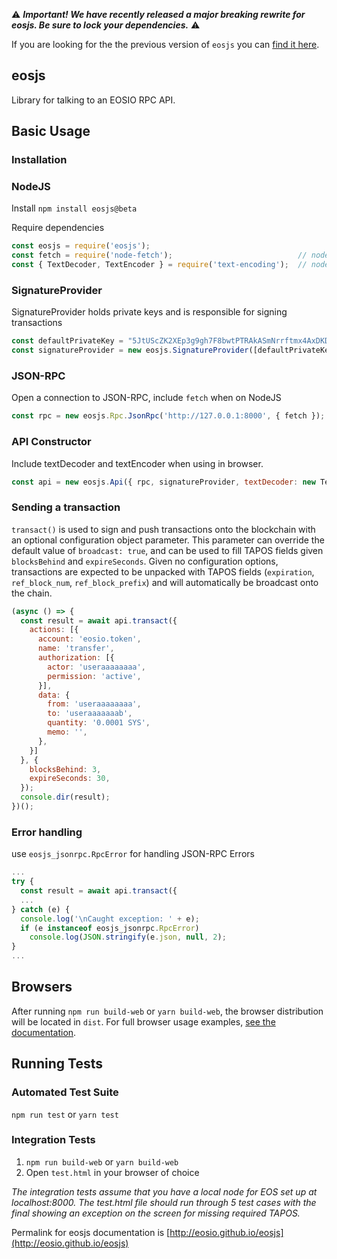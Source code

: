 ⚠️ ***Important! We have recently released a major breaking rewrite for eosjs. Be sure to lock your dependencies.*** ⚠️

If you are looking for the the previous version of `eosjs` you can [find it here](https://github.com/EOSIO/eosjs/tree/v16.0.9).

## eosjs

Library for talking to an EOSIO RPC API. 

## Basic Usage

### Installation

### NodeJS
Install
`npm install eosjs@beta`

Require dependencies
```js
const eosjs = require('eosjs');
const fetch = require('node-fetch');                            // node only; not needed in browsers
const { TextDecoder, TextEncoder } = require('text-encoding');  // node, IE11 and IE Edge Browsers
```

### SignatureProvider
SignatureProvider holds private keys and is responsible for signing transactions
```js
const defaultPrivateKey = "5JtUScZK2XEp3g9gh7F8bwtPTRAkASmNrrftmx4AxDKD5K4zDnr"; // useraaaaaaaa
const signatureProvider = new eosjs.SignatureProvider([defaultPrivateKey]);
```

### JSON-RPC
Open a connection to JSON-RPC, include `fetch` when on NodeJS
```js
const rpc = new eosjs.Rpc.JsonRpc('http://127.0.0.1:8000', { fetch });
```

### API Constructor
Include textDecoder and textEncoder when using in browser.
```js
const api = new eosjs.Api({ rpc, signatureProvider, textDecoder: new TextDecoder, textEncoder: new TextEncoder });
```

### Sending a transaction
`transact()` is used to sign and push transactions onto the blockchain with an optional configuration object parameter.  This parameter can override the default value of `broadcast: true`, and can be used to fill TAPOS fields given `blocksBehind` and `expireSeconds`.  Given no configuration options, transactions are expected to be unpacked with TAPOS fields (`expiration`, `ref_block_num`, `ref_block_prefix`) and will automatically be broadcast onto the chain.

```js
(async () => {
  const result = await api.transact({
    actions: [{
      account: 'eosio.token',
      name: 'transfer',
      authorization: [{
        actor: 'useraaaaaaaa',
        permission: 'active',
      }],
      data: {
        from: 'useraaaaaaaa',
        to: 'useraaaaaaab',
        quantity: '0.0001 SYS',
        memo: '',
      },
    }]
  }, {
    blocksBehind: 3,
    expireSeconds: 30,
  });
  console.dir(result);
})();
```

### Error handling
use `eosjs_jsonrpc.RpcError` for handling JSON-RPC Errors
```js
...
try {
  const result = await api.transact({
  ...
} catch (e) {
  console.log('\nCaught exception: ' + e);
  if (e instanceof eosjs_jsonrpc.RpcError)
    console.log(JSON.stringify(e.json, null, 2);
}
...
```

## Browsers
After running `npm run build-web` or `yarn build-web`, the browser distribution will be located in `dist`. For full browser usage examples, [see the documentation](https://eosio.github.io/eosjs/static/3.-Browsers.html).

## Running Tests

### Automated Test Suite
`npm run test` or `yarn test`

### Integration Tests
1. `npm run build-web` or `yarn build-web`
1. Open `test.html` in your browser of choice

*The integration tests assume that you have a local node for EOS set up at localhost:8000. The test.html file should run through 5 test cases with the final showing an exception on the screen for missing required TAPOS.*


Permalink for eosjs documentation is [http://eosio.github.io/eosjs](http://eosio.github.io/eosjs)
